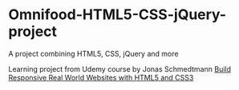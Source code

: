 # Omnifood-HTML5-CSS-jQuery-project
A project combining HTML5, CSS, jQuery and more

Learning project from Udemy course by Jonas Schmedtmann [Build Responsive Real World Websites with HTML5 and CSS3](https://www.udemy.com/course/design-and-develop-a-killer-website-with-html5-and-css3/)


